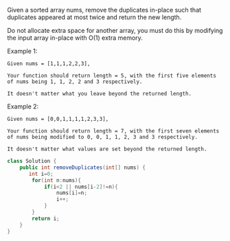 Given a sorted array nums, remove the duplicates in-place such that duplicates appeared at most twice and return the new length.

Do not allocate extra space for another array, you must do this by modifying the input array in-place with O(1) extra memory.

Example 1:
```
Given nums = [1,1,1,2,2,3],

Your function should return length = 5, with the first five elements of nums being 1, 1, 2, 2 and 3 respectively.

It doesn't matter what you leave beyond the returned length.
```
Example 2:
```
Given nums = [0,0,1,1,1,1,2,3,3],

Your function should return length = 7, with the first seven elements of nums being modified to 0, 0, 1, 1, 2, 3 and 3 respectively.

It doesn't matter what values are set beyond the returned length.
```
```java
class Solution {
    public int removeDuplicates(int[] nums) {
       int i=0;
        for(int n:nums){
            if(i<2 || nums[i-2]!=n){
                nums[i]=n;
                i++;
            }
        }
        return i;
    }
}

```
